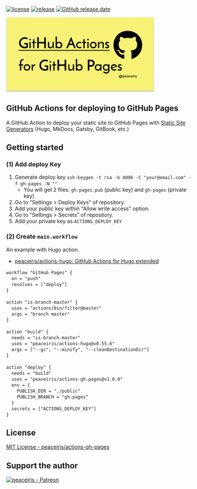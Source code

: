 [![license](https://img.shields.io/github/license/peaceiris/actions-gh-pages.svg)](https://github.com/peaceiris/actions-gh-pages/blob/master/LICENSE)
[![release](https://img.shields.io/github/release/peaceiris/actions-gh-pages.svg)](https://github.com/peaceiris/actions-gh-pages/releases/latest)
[![GitHub release date](https://img.shields.io/github/release-date/peaceiris/actions-gh-pages.svg)](https://github.com/peaceiris/actions-gh-pages/releases)

<img width="400" alt="GitHub Actions for deploying to GitHub Pages with Static Site Generators" src="./images/ogp.svg">



## GitHub Actions for deploying to GitHub Pages

A GitHub Action to deploy your static site to GitHub Pages with [Static Site Generators] (Hugo, MkDocs, Gatsby, GitBook, etc.)

[Static Site Generators]: https://www.staticgen.com/



## Getting started

### (1) Add deploy Key

1. Generate deploy key `ssh-keygen -t rsa -b 4096 -C "your@email.com" -f gh-pages -N ""`
    - You will get 2 files: `gh-pages.pub` (public key) and `gh-pages` (private key)
2. Go to "Settings > Deploy Keys" of repository.
3. Add your public key within "Allow write access" option.
4. Go to "Settings > Secrets" of repository.
5. Add your private key as `ACTIONS_DEPLOY_KEY`

### (2) Create `main.workflow`

An example with Hugo action.

- [peaceiris/actions-hugo: GitHub Actions for Hugo extended](https://github.com/peaceiris/actions-hugo)

```hcl
workflow "GitHub Pages" {
  on = "push"
  resolves = ["deploy"]
}

action "is-branch-master" {
  uses = "actions/bin/filter@master"
  args = "branch master"
}

action "build" {
  needs = "is-branch-master"
  uses = "peaceiris/actions-hugo@v0.55.6"
  args = ["--gc", "--minify", "--cleanDestinationDir"]
}

action "deploy" {
  needs = "build"
  uses = "peaceiris/actions-gh-pages@v1.0.0"
  env = {
    PUBLISH_DIR = "./public"
    PUBLISH_BRANCH = "gh-pages"
  }
  secrets = ["ACTIONS_DEPLOY_KEY"]
}
```



## License

[MIT License - peaceiris/actions-gh-pages]

[MIT License - peaceiris/actions-gh-pages]: https://github.com/peaceiris/actions-gh-pages/blob/master/LICENSE



## Support the author

<a href="https://www.patreon.com/peaceiris"><img src="./images/patreon.jpg" alt="peaceiris - Patreon" width="150px"></a>
